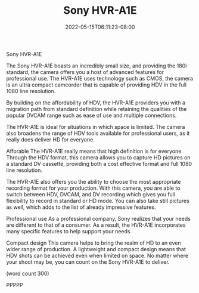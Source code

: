﻿---
title: "Sony HVR-A1E"
date: 2022-05-15T06:11:23-08:00
description: "High Definition Video Cameras Tips for Web Success"
featured_image: "/images/High Definition Video Cameras.jpg"
tags: ["High Definition Video Cameras"]
---

Sony HVR-A1E

The Sony HVR-A1E boasts an incredibly small size, 
and providing the 180i standard, the camera offers
you a host of advanced features for professional 
use.  The HVR-A1E uses technology such as CMOS,
the camera is an ultra compact camcorder that is 
capable of providing HDV in the full 1080 line
resolution.

By building on the affordability of HDV, the 
HVR-A1E providers you with a migration path from
standard definition while retaining the qualities
of the popular DVCAM range such as ease of use
and multiple connections.

The HVR-A1E is ideal for situations in which space
is limited.  The camera also broadens the range 
of HDV tools available for professional users,
as it really does deliver HD for everyone.

Afforable
The HVR-A1E really means that high definition is
for everyone. Through the HDV format, this camera
allows you to capture HD pictures on a standard
DV cassette, providing both a cost effective 
format and full 1080 line resolution.

The HVR-A1E also offers you the ability to choose
the most appropriate recording format for your
production.  With this camera, you are able to
switch between HDV, DVCAM, and DV recording
which gives you full flexibility to record in
standard or HD mode.  You can also take still
pictures as well, which adds to the list of
already impressive features.

Professional use
As a professional company, Sony realizes that 
your needs are different to that of a consumer.
As a result, the HVR-A1E incorporates many specific
features to help support your needs.

Compact design
This camera helps to bring the realm of HD to 
an even wider range of production.  A lightweight
and compact design means that HDV shots can be
achieved even when limited on space.  No matter
where your shoot may be, you can count on the
Sony HVR-A1E to deliver.

(word count 300)

PPPPP
